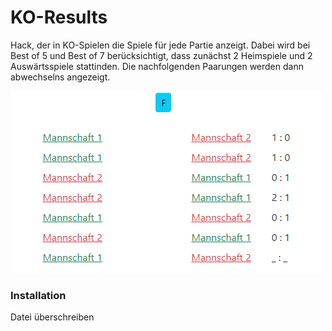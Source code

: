 # KO-Results

Hack, der in KO-Spielen die Spiele für jede Partie anzeigt.
Dabei wird bei Best of 5 und Best of 7 berücksichtigt, dass zunächst 2 Heimspiele und 2 Auswärtsspiele stattinden.
Die nachfolgenden Paarungen werden dann abwechselns angezeigt.

![](ko-results.png)

### Installation

Datei überschreiben

